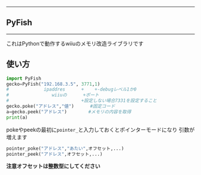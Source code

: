 ***
## PyFish
***
これはPythonで動作するwiiuのメモリ改造ライブラリです
## 使い方
```py
import PyFish
gecko=PyFish("192.168.3.5",	3771,1)
#             ipaddres		+    +-debugレベル1か0
#                wiiuの		+ポート
#							+設定しない場合7331を設定すること
gecko.poke("アドレス","値")		#固定コード
a=gecko.peek("アドレス")		#メモリの内容を取得
print(a)
```
pokeやpeekの最初に`pointer_`と入力しておくとポインターモードになり
引数が増えます
```py
pointer_poke("アドレス","あたい",オフセット,...)
pointer_peek("アドレス",オフセット,...)
```
**注意オフセットは整数型にしてください**